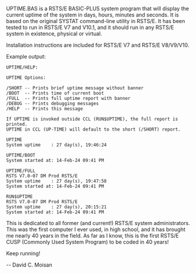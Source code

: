 UPTIME.BAS is a RSTS/E BASIC-PLUS system program that will display the current uptime of the system in days, hours, minutes and seconds.
It is based on the original SYSTAT command-line utility in RSTS/E.
It has been tested to run in RSTS/E V7 and V10.1, and it should run in any RSTS/E system in existence, physical or virtual.

Installation instructions are included for RSTS/E V7 and RSTS/E V8/V9/V10.


Example output:

```
UPTIME/HELP:

UPTIME Options:

/SHORT -- Prints brief uptime message without banner
/BOOT  -- Prints time of current boot
/FULL  -- Prints full uptime report with banner
/DEBUG -- Prints debugging messages
/HELP  -- Prints this message

If UPTIME is invoked outside CCL (RUN$UPTIME), the full report is printed.
UPTIME in CCL (UP-TIME) will default to the short (/SHORT) report.

UPTIME
System uptime    : 27 day(s), 19:46:24

UPTIME/BOOT
System started at: 14-Feb-24 09:41 PM

UPTIME/FULL
RSTS V7.0-07 DM Prod RSTS/E
System uptime    : 27 day(s), 19:47:58
System started at: 14-Feb-24 09:41 PM

RUN$UPTIME
RSTS V7.0-07 DM Prod RSTS/E
System uptime    : 27 day(s), 20:15:21
System started at: 14-Feb-24 09:41 PM
```

This is dedicated to all former (and current!) RSTS/E system administrators.  This was the first computer I ever used, in high school, and it has brought me nearly 40 years in the field. As far as I know, this is the first RSTS/E CUSP (Commonly Used System Program) to be coded in 40 years!

Keep running!

-- David C. Moisan



